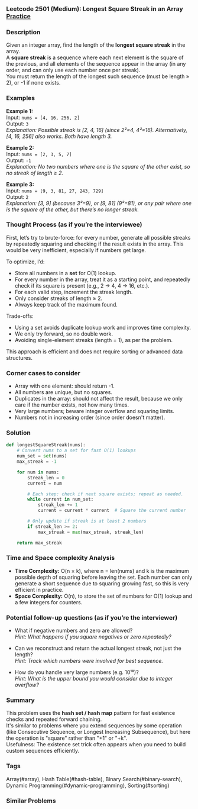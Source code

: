 ### Leetcode 2501 (Medium): Longest Square Streak in an Array [Practice](https://leetcode.com/problems/longest-square-streak-in-an-array)

### Description  
Given an integer array, find the length of the **longest square streak** in the array.  
A **square streak** is a sequence where each next element is the square of the previous, and all elements of the sequence appear in the array (in any order, and can only use each number once per streak).   
You must return the length of the longest such sequence (must be length ≥ 2), or -1 if none exists.

### Examples  

**Example 1:**  
Input: `nums = [4, 16, 256, 2]`  
Output: `3`  
*Explanation: Possible streak is [2, 4, 16] (since 2²=4, 4²=16). Alternatively, [4, 16, 256] also works. Both have length 3.*

**Example 2:**  
Input: `nums = [2, 3, 5, 7]`  
Output: `-1`  
*Explanation: No two numbers where one is the square of the other exist, so no streak of length ≥ 2.*

**Example 3:**  
Input: `nums = [9, 3, 81, 27, 243, 729]`  
Output: `2`  
*Explanation: [3, 9] (because 3²=9), or [9, 81] (9²=81), or any pair where one is the square of the other, but there’s no longer streak.*

### Thought Process (as if you’re the interviewee)  
First, let’s try to brute-force: for every number, generate all possible streaks by repeatedly squaring and checking if the result exists in the array. This would be very inefficient, especially if numbers get large.

To optimize, I’d:
- Store all numbers in a **set** for O(1) lookup.
- For every number in the array, treat it as a starting point, and repeatedly check if its square is present (e.g., 2 → 4, 4 → 16, etc.).
- For each valid step, increment the streak length.
- Only consider streaks of length ≥ 2.
- Always keep track of the maximum found.

Trade-offs:
- Using a set avoids duplicate lookup work and improves time complexity.
- We only try forward, so no double work.
- Avoiding single-element streaks (length = 1), as per the problem.

This approach is efficient and does not require sorting or advanced data structures.

### Corner cases to consider  
- Array with one element: should return -1.
- All numbers are unique, but no squares.
- Duplicates in the array: should not affect the result, because we only care if the number exists, not how many times.
- Very large numbers; beware integer overflow and squaring limits.
- Numbers not in increasing order (since order doesn't matter).

### Solution

```python
def longestSquareStreak(nums):
    # Convert nums to a set for fast O(1) lookups
    num_set = set(nums)
    max_streak = -1

    for num in nums:
        streak_len = 0
        current = num

        # Each step: check if next square exists; repeat as needed.
        while current in num_set:
            streak_len += 1
            current = current * current  # Square the current number

        # Only update if streak is at least 2 numbers
        if streak_len >= 2:
            max_streak = max(max_streak, streak_len)

    return max_streak
```

### Time and Space complexity Analysis  

- **Time Complexity:** O(n × k), where n = len(nums) and k is the maximum possible depth of squaring before leaving the set. Each number can only generate a short sequence due to squaring growing fast, so this is very efficient in practice.
- **Space Complexity:** O(n), to store the set of numbers for O(1) lookup and a few integers for counters.

### Potential follow-up questions (as if you’re the interviewer)  

- What if negative numbers and zero are allowed?  
  *Hint: What happens if you square negatives or zero repeatedly?*

- Can we reconstruct and return the actual longest streak, not just the length?  
  *Hint: Track which numbers were involved for best sequence.*

- How do you handle very large numbers (e.g. 10¹⁸)?  
  *Hint: What is the upper bound you would consider due to integer overflow?*

### Summary
This problem uses the **hash set / hash map** pattern for fast existence checks and repeated forward chaining.  
It's similar to problems where you extend sequences by some operation (like Consecutive Sequence, or Longest Increasing Subsequence), but here the operation is "square" rather than "+1" or "+k".  
Usefulness: The existence set trick often appears when you need to build custom sequences efficiently.

### Tags
Array(#array), Hash Table(#hash-table), Binary Search(#binary-search), Dynamic Programming(#dynamic-programming), Sorting(#sorting)

### Similar Problems
